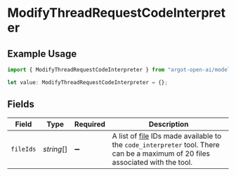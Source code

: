 # ModifyThreadRequestCodeInterpreter

## Example Usage

```typescript
import { ModifyThreadRequestCodeInterpreter } from "argot-open-ai/models/components";

let value: ModifyThreadRequestCodeInterpreter = {};
```

## Fields

| Field                                                                                                                                                        | Type                                                                                                                                                         | Required                                                                                                                                                     | Description                                                                                                                                                  |
| ------------------------------------------------------------------------------------------------------------------------------------------------------------ | ------------------------------------------------------------------------------------------------------------------------------------------------------------ | ------------------------------------------------------------------------------------------------------------------------------------------------------------ | ------------------------------------------------------------------------------------------------------------------------------------------------------------ |
| `fileIds`                                                                                                                                                    | *string*[]                                                                                                                                                   | :heavy_minus_sign:                                                                                                                                           | A list of [file](/docs/api-reference/files) IDs made available to the `code_interpreter` tool. There can be a maximum of 20 files associated with the tool.<br/> |